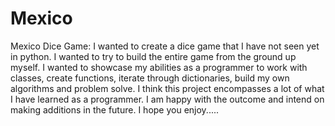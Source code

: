# Mexico
Mexico Dice Game:
I wanted to create a dice game that I have not seen yet in python. I wanted to try to build the entire game from the ground up myself. I wanted to showcase my abilities as a programmer to work with classes, create functions, iterate through dictionaries, build my own algorithms and problem solve. I think this project encompasses a lot of what I have learned as a programmer. I am happy with the outcome and intend on making additions in the future. I hope you enjoy.....
